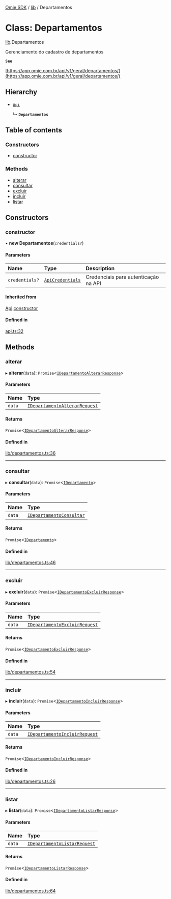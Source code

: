 [Omie SDK](../README.md) / [lib](../modules/lib.md) / Departamentos

# Class: Departamentos

[lib](../modules/lib.md).Departamentos

Gerenciamento do cadastro de departamentos

**`See`**

[https://app.omie.com.br/api/v1/geral/departamentos/](https://app.omie.com.br/api/v1/geral/departamentos/)

## Hierarchy

- [`Api`](index.Api.md)

  ↳ **`Departamentos`**

## Table of contents

### Constructors

- [constructor](lib.Departamentos.md#constructor)

### Methods

- [alterar](lib.Departamentos.md#alterar)
- [consultar](lib.Departamentos.md#consultar)
- [excluir](lib.Departamentos.md#excluir)
- [incluir](lib.Departamentos.md#incluir)
- [listar](lib.Departamentos.md#listar)

## Constructors

### constructor

• **new Departamentos**(`credentials?`)

#### Parameters

| Name | Type | Description |
| :------ | :------ | :------ |
| `credentials?` | [`ApiCredentials`](../modules/index.md#apicredentials) | Credenciais para autenticação na API |

#### Inherited from

[Api](index.Api.md).[constructor](index.Api.md#constructor)

#### Defined in

[api.ts:32](https://github.com/lucas-bogos/omie-sdk/blob/fa631c8/src/api.ts#L32)

## Methods

### alterar

▸ **alterar**(`data`): `Promise`<[`IDepartamentoAlterarResponse`](../interfaces/types.IDepartamentoAlterarResponse.md)\>

#### Parameters

| Name | Type |
| :------ | :------ |
| `data` | [`IDepartamentoAlterarRequest`](../interfaces/types.IDepartamentoAlterarRequest.md) |

#### Returns

`Promise`<[`IDepartamentoAlterarResponse`](../interfaces/types.IDepartamentoAlterarResponse.md)\>

#### Defined in

[lib/departamentos.ts:36](https://github.com/lucas-bogos/omie-sdk/blob/fa631c8/src/lib/departamentos.ts#L36)

___

### consultar

▸ **consultar**(`data`): `Promise`<[`IDepartamento`](../interfaces/types.IDepartamento.md)\>

#### Parameters

| Name | Type |
| :------ | :------ |
| `data` | [`IDepartamentoConsultar`](../interfaces/types.IDepartamentoConsultar.md) |

#### Returns

`Promise`<[`IDepartamento`](../interfaces/types.IDepartamento.md)\>

#### Defined in

[lib/departamentos.ts:46](https://github.com/lucas-bogos/omie-sdk/blob/fa631c8/src/lib/departamentos.ts#L46)

___

### excluir

▸ **excluir**(`data`): `Promise`<[`IDepartamentoExcluirResponse`](../interfaces/types.IDepartamentoExcluirResponse.md)\>

#### Parameters

| Name | Type |
| :------ | :------ |
| `data` | [`IDepartamentoExcluirRequest`](../interfaces/types.IDepartamentoExcluirRequest.md) |

#### Returns

`Promise`<[`IDepartamentoExcluirResponse`](../interfaces/types.IDepartamentoExcluirResponse.md)\>

#### Defined in

[lib/departamentos.ts:54](https://github.com/lucas-bogos/omie-sdk/blob/fa631c8/src/lib/departamentos.ts#L54)

___

### incluir

▸ **incluir**(`data`): `Promise`<[`IDepartamentoIncluirResponse`](../interfaces/types.IDepartamentoIncluirResponse.md)\>

#### Parameters

| Name | Type |
| :------ | :------ |
| `data` | [`IDepartamentoIncluirRequest`](../interfaces/types.IDepartamentoIncluirRequest.md) |

#### Returns

`Promise`<[`IDepartamentoIncluirResponse`](../interfaces/types.IDepartamentoIncluirResponse.md)\>

#### Defined in

[lib/departamentos.ts:26](https://github.com/lucas-bogos/omie-sdk/blob/fa631c8/src/lib/departamentos.ts#L26)

___

### listar

▸ **listar**(`data`): `Promise`<[`IDepartamentoListarResponse`](../interfaces/types.IDepartamentoListarResponse.md)\>

#### Parameters

| Name | Type |
| :------ | :------ |
| `data` | [`IDepartamentoListarRequest`](../interfaces/types.IDepartamentoListarRequest.md) |

#### Returns

`Promise`<[`IDepartamentoListarResponse`](../interfaces/types.IDepartamentoListarResponse.md)\>

#### Defined in

[lib/departamentos.ts:64](https://github.com/lucas-bogos/omie-sdk/blob/fa631c8/src/lib/departamentos.ts#L64)
